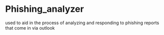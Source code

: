 # Phishing_analyzer
used to aid in the process of analyzing and responding to phishing reports that come in via outlook
